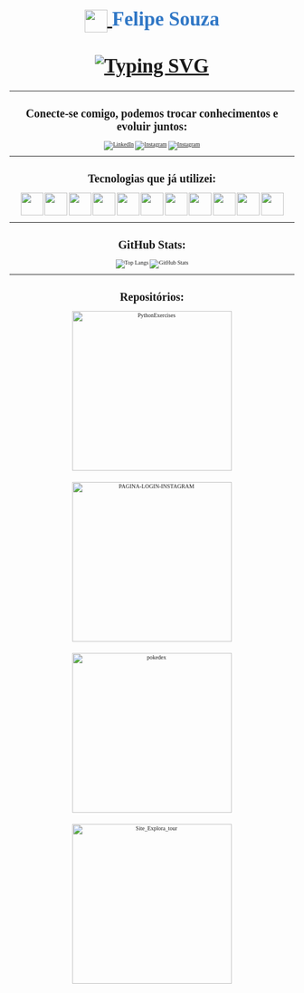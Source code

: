 <link rel="preconnect" href="https://fonts.googleapis.com">
<link rel="preconnect" href="https://fonts.gstatic.com" crossorigin>
<link href="https://fonts.googleapis.com/css2?family=Monoton&display=swap" rel="stylesheet">

<h1 style="font-family: Monoton; font-size: 35px; color: #3178C6; text-align: center;">
    <a href="https://www.dio.me/">
        <img align="center" width="40px" src="https://hermes.digitalinnovation.one/assets/diome/logo-minimized.png">
    </a>
    Felipe Souza
    <br><br>
    <a href="https://git.io/typing-svg"><img src="https://readme-typing-svg.demolab.com?font=Monoton&size=25&duration=4000&pause=1&width=600&separator=%3C&lines=Idade%3A+32+anos%3CForma%C3%A7%C3%A3o%3A+Redes+de+Computadores%3CSeja+Bem+vindo!+;)" alt="Typing SVG" /></a>
</h1>

---

<div style="font-family: Monoton; font-size: 10px; text-align: center;">

# Conecte-se comigo, podemos trocar conhecimentos e evoluir juntos:


[![LinkedIn](https://img.shields.io/badge/LinkedIn-000?style=for-the-badge&logo=linkedin&logoColor=0E76A8)](https://www.linkedin.com/in/felipe-souza-746ab8142/)   [![Instagram](https://img.shields.io/badge/Instagram-000?style=for-the-badge&logo=instagram)](https://www.instagram.com/felipetechxp/)   [![Instagram](https://img.shields.io/badge/GitHub-000?style=for-the-badge&logo=github)](https://github.com/FelipeSysten)

---

#  Tecnologias que já utilizei: 


<img src="https://cdn.jsdelivr.net/gh/devicons/devicon/icons/html5/html5-plain.svg" width="40" height="40"/>
<img src="https://cdn.jsdelivr.net/gh/devicons/devicon/icons/css3/css3-plain.svg" width="40" height="40"/>
<img src="https://cdn.jsdelivr.net/gh/devicons/devicon/icons/javascript/javascript-plain.svg" width="40" height="40"/>
<img src="https://cdn.jsdelivr.net/gh/devicons/devicon/icons/typescript/typescript-plain.svg" width="40" height="40"/>   
<img src="https://cdn.jsdelivr.net/gh/devicons/devicon/icons/bootstrap/bootstrap-original.svg" width="40" heigth="40"/>
<img src="https://cdn.jsdelivr.net/gh/devicons/devicon/icons/python/python-original.svg" width="40" height="40"/>
<img src="https://cdn.jsdelivr.net/gh/devicons/devicon/icons/mysql/mysql-original.svg" width="40" height="40"/>
<img src="https://cdn.jsdelivr.net/gh/devicons/devicon/icons/postgresql/postgresql-original.svg" width="40" height="40"/>   
<img src="https://cdn.jsdelivr.net/gh/devicons/devicon/icons/react/react-original-wordmark.svg" width="40" height="40"/>
<img src="https://cdn.jsdelivr.net/gh/devicons/devicon/icons/docker/docker-original-wordmark.svg" width="40" height="40"/>
<img src="https://cdn.jsdelivr.net/gh/devicons/devicon/icons/linux/linux-original.svg" width="40" height="40"/>

---
          
# GitHub Stats:

 ![Top Langs](https://github-readme-stats-git-masterrstaa-rickstaa.vercel.app/api/top-langs/?username=FelipeSysten&layout=compact&bg_color=000&border_color=30A3DC&title_color=30A3DC&text_color=FFF) ![GitHub Stats](https://github-readme-stats.vercel.app/api?username=FelipeSysten&theme=transparent&bg_color=000&border_color=30A3DC&show_icons=true&icon_color=30A3DC&hide_title=true)

---

# Repositórios:


<div style="display: flex; flex-wrap: wrap; align-items: center; justify-content: center; gap: 20px; width: 50%; margin-left: 25%;">
<a href="https://github.com/FelipeSysten/Ecommerce-PHP-">
    <img width="282" src="https://denvercoder1-github-readme-stats.vercel.app/api/pin/?username=FelipeSysten&repo=Ecommerce-PHP-&theme=react&bg_color=1F222E&title_color=3BEFF7&icon_color=30A3DC&hide_border=true&show_icons=true" alt="PythonExercises">
</a>
<a href="https://github.com/FelipeSysten/PAGINA-LOGIN-INSTAGRAM">
    <img width="282" src="https://denvercoder1-github-readme-stats.vercel.app/api/pin/?username=FelipeSysten&repo=PAGINA-LOGIN-INSTAGRAM&hide_border=true&bg_color=1F222E&title_color=3BEFF7&icon_color=30A3DC&theme=react&show_icons=true" alt="PAGINA-LOGIN-INSTAGRAM">
</a>
<a href="https://github.com/FelipeSysten/pokedex">
    <img width="282" src="https://denvercoder1-github-readme-stats.vercel.app/api/pin/?username=FelipeSysten&repo=pokedex&theme=react&bg_color=1F222E&title_color=3BEFF7&icon_color=F8D866&hide_border=true&show_icons=false" alt="pokedex">
</a>
<a href="https://github.com/FelipeSysten/Site_Explora_tour">
    <img width="282" src="https://denvercoder1-github-readme-stats.vercel.app/api/pin/?username=FelipeSysten&repo=Site_Explora_tour&theme=react&bg_color=1F222E&title_color=3BEFF7&icon_color=F8D866&hide_border=true&show_icons=false" alt="Site_Explora_tour">
</a>
</div>


</div>

